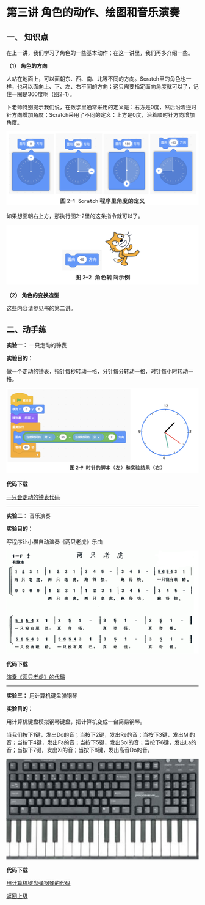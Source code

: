 # 第三讲 角色的动作、绘图和音乐演奏

## 一、	知识点

在上一讲，我们学习了角色的一些基本动作；在这一讲里，我们再多介绍一些。

**（1）	角色的方向** 

人站在地面上，可以面朝东、西、南、北等不同的方向。Scratch里的角色也一样，也可以面向上、下、左、右不同的方向；这只需要指定面向角度就可以了，记住一圈是360度啊（图2-1）。

卜老师特别提示我们说，在数学里通常采用的定义是：右方是0度，然后沿着逆时针方向增加角度；Scratch采用了不同的定义：上方是0度，沿着顺时针方向增加角度。

![图2-1](Figures/Lec2-1.png)

如果想面朝右上方，那执行图2-2里的这条指令就可以了。


![图2-1](Figures/Lec2-2.png)


**（2）	角色的变换造型**

这些内容请参见书的第二讲。

## 二、动手练

**实验一：** 一只走动的钟表

**实验目的：** 

做一个走动的钟表，指针每秒转动一格，分针每分转动一格，时针每小时转动一格。

![图2-1](Figures/Lec2-9.png)

**代码下载** 

[一只会走动的钟表代码](Code/第2讲-会走的钟表.sb3) 

--- 

**实验二：** 音乐演奏

**实验目的：** 

写程序让小猫自动演奏《两只老虎》乐曲

![图2-1](Figures/Lec2-2Tigers.png)

**代码下载** 

[演奏《两只老虎》的代码](Code/第2讲-两只老虎.sb3) 



---
**实验三：** 用计算机键盘弹钢琴

**实验目的：** 

用计算机键盘模拟钢琴键盘，把计算机变成一台简易钢琴。

当我们按下1键，发出Do的音；当按下2键，发出Re的音；当按下3键，发出Mi的音；当按下4键，发出Fa的音；当按下5键，发出Sol的音；当按下6键，发出La的音；当按下7键，发出Xi的音；当按下8键，发出高音Do的音。

![图2-1](Figures/Lec2-Piano.png)

**代码下载** 

[用计算机键盘弹钢琴的代码](Code/第2讲-钢琴.sb3) 



[返回上级](index.md)


